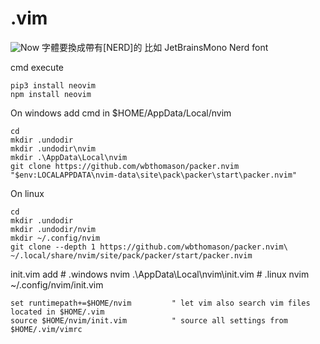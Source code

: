 # .vim
![Now](https://github.com/aaa890177/nvim/assets/127286236/c38af9c3-32e5-42eb-8e6a-6c193cd2e959)
字體要換成帶有[NERD]的 
比如 JetBrainsMono Nerd font

cmd execute

    pip3 install neovim
    npm install neovim


On windows add cmd in $HOME/AppData/Local/nvim

    cd
    mkdir .undodir
    mkdir .undodir\nvim
    mkdir .\AppData\Local\nvim
    git clone https://github.com/wbthomason/packer.nvim "$env:LOCALAPPDATA\nvim-data\site\pack\packer\start\packer.nvim"


On linux
  
    cd
    mkdir .undodir
    mkdir .undodir/nvim
    mkdir ~/.config/nvim
    git clone --depth 1 https://github.com/wbthomason/packer.nvim\
    ~/.local/share/nvim/site/pack/packer/start/packer.nvim

init.vim add
    # .windows
    nvim .\AppData\Local\nvim\init.vim
    # .linux
    nvim ~/.config/nvim/init.vim
    
    set runtimepath+=$HOME/nvim         " let vim also search vim files located in $HOME/.vim
    source $HOME/nvim/init.vim          " source all settings from $HOME/.vim/vimrc

